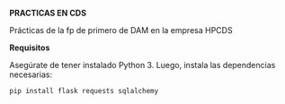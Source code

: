 **PRACTICAS EN CDS**

Prácticas de la fp de primero de DAM en la empresa HPCDS

**Requisitos**

Asegúrate de tener instalado Python 3. Luego, instala las dependencias necesarias:

```bash
pip install flask requests sqlalchemy
